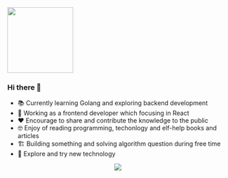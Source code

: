 <img height="150" src="https://user-images.githubusercontent.com/6753022/111417245-6ea5e080-8720-11eb-887e-74a41abf315d.png" />

### Hi there 👋

- 📚 Currently learning Golang and exploring backend development
- 💼 Working as a frontend developer which focusing in React
- ❤️ Encourage to share and contribute the knowledge to the public
- 🤓 Enjoy of reading programming, techonlogy and elf-help books and articles
- 🏗️ Building something and solving algorithm question during free time
- 🔎 Explore and try new technology

<p align="center">
<img align="center" src="https://github-readme-stats.vercel.app/api?username=weehong&show_icons=true&title_color=fff&icon_color=79ff97&text_color=9f9f9f&bg_color=151515" />
</p>
  
<!--
**WeeHong/WeeHong** is a ✨ _special_ ✨ repository because its `README.md` (this file) appears on your GitHub profile.

Here are some ideas to get you started:

- 🔭 I’m currently working on ...
- 🌱 I’m currently learning ...
- 👯 I’m looking to collaborate on ...
- 🤔 I’m looking for help with ...
- 💬 Ask me about ...
- 📫 How to reach me: ...
- 😄 Pronouns: ...
- ⚡ Fun fact: ...
-->

